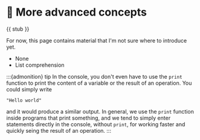 # 🚧 More advanced concepts

{{ stub }}

For now, this page contains material that I'm not sure where to introduce yet.

- None
- List comprehension

:::{admonition} tip
In the console, you don't even have to use the `print` function to print the content of a variable or the result of an operation. You could simply write

```
"Hello world"
```

and it would produce a similar output. In general, we use the `print` function inside programs that print something, and we tend to simply enter statements directly in the console, without `print`, for working faster and quickly seing the result of an operation.
:::

